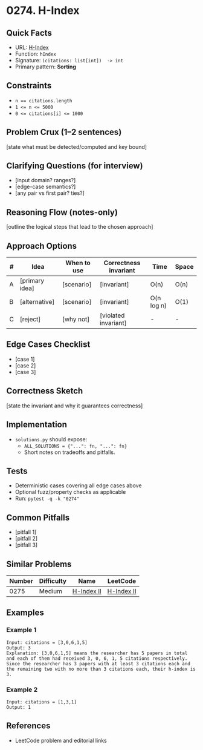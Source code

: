 # 0274. H-Index

## Quick Facts

- URL: [H-Index](https://leetcode.com/problems/h-index/)
- Function: `hIndex`
- Signature: `(citations: list[int])  -> int`
- Primary pattern: **Sorting**

## Constraints

- `n == citations.length`
- `1 <= n <= 5000`
- `0 <= citations[i] <= 1000`

## Problem Crux (1–2 sentences)

[state what must be detected/computed and key bound]

## Clarifying Questions (for interview)

- [input domain? ranges?]
- [edge-case semantics?]
- [any pair vs first pair? ties?]

## Reasoning Flow (notes-only)

[outline the logical steps that lead to the chosen approach]

## Approach Options

| # | Idea | When to use | Correctness invariant | Time | Space |
|---|------|-------------|-----------------------|------|-------|
| A | [primary idea] | [scenario] | [invariant] | O(n) | O(n) |
| B | [alternative] | [scenario] | [invariant] | O(n log n) | O(1) |
| C | [reject] | [why not] | [violated invariant] | - | - |

## Edge Cases Checklist

- [case 1]
- [case 2]
- [case 3]

## Correctness Sketch

[state the invariant and why it guarantees correctness]

## Implementation

- `solutions.py` should expose:
  - `ALL_SOLUTIONS = {"...": fn, "...": fn}`
  - Short notes on tradeoffs and pitfalls.

## Tests

- Deterministic cases covering all edge cases above
- Optional fuzz/property checks as applicable
- Run: `pytest -q -k "0274"`

## Common Pitfalls

- [pitfall 1]
- [pitfall 2]
- [pitfall 3]

## Similar Problems

| Number | Difficulty | Name | LeetCode |
|---|---|---|---|
| 0275 | Medium | [H-Index II](../0275-h-index-ii/readme.md) | [H-Index II](https://leetcode.com/problems/h-index-ii/) |

## Examples

### Example 1

```text
Input: citations = [3,0,6,1,5]
Output: 3
Explanation: [3,0,6,1,5] means the researcher has 5 papers in total and each of them had received 3, 0, 6, 1, 5 citations respectively.
Since the researcher has 3 papers with at least 3 citations each and the remaining two with no more than 3 citations each, their h-index is 3.
```

### Example 2

```text
Input: citations = [1,3,1]
Output: 1
```

## References

- LeetCode problem and editorial links
